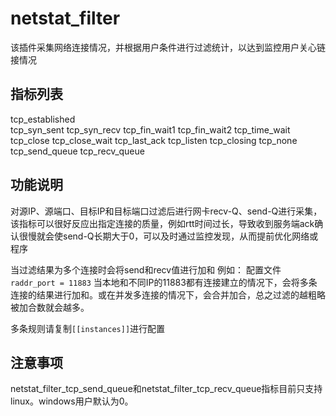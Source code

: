 # netstat_filter

该插件采集网络连接情况，并根据用户条件进行过滤统计，以达到监控用户关心链接情况
## 指标列表
tcp_established  
tcp_syn_sent
tcp_syn_recv
tcp_fin_wait1
tcp_fin_wait2
tcp_time_wait
tcp_close
tcp_close_wait
tcp_last_ack
tcp_listen
tcp_closing
tcp_none
tcp_send_queue
tcp_recv_queue

## 功能说明
对源IP、源端口、目标IP和目标端口过滤后进行网卡recv-Q、send-Q进行采集，该指标可以很好反应出指定连接的质量，例如rtt时间过长，导致收到服务端ack确认很慢就会使send-Q长期大于0，可以及时通过监控发现，从而提前优化网络或程序

当过滤结果为多个连接时会将send和recv值进行加和
例如：
配置文件``raddr_port = 11883``
当本地和不同IP的11883都有连接建立的情况下，会将多条连接的结果进行加和。或在并发多连接的情况下，会合并加合，总之过滤的越粗略被加合数就会越多。

多条规则请复制``[[instances]]``进行配置

## 注意事项
netstat_filter_tcp_send_queue和netstat_filter_tcp_recv_queue指标目前只支持linux。windows用户默认为0。
